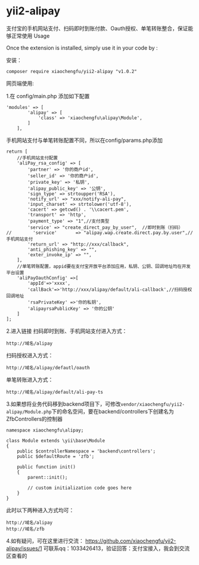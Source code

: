# yii2-alipay
支付宝的手机网站支付、扫码即时到账付款、Oauth授权、单笔转账整合，保证能够正常使用
Usage

Once the extension is installed, simply use it in your code by :

安装：
```
composer require xiaochengfu/yii2-alipay "v1.0.2"
```

网页端使用:

1.在 config/main.php 添加如下配置
```
'modules' => [
        'alipay' => [
            'class' => 'xiaochengfu\alipay\Module',
        ]
    ],
```
手机网站支付与单笔转账配置不同，所以在config/params.php添加
```
return [
    //手机网站支付配置
    'aliPay_rsa_config' => [
        'partner' => '你的商户id',
        'seller_id' => '你的商户id',
        'private_key' => '私钥',
        'alipay_public_key' => '公钥',
        'sign_type' => strtoupper('RSA'),
        'notify_url' => "xxx/notify-ali-pay",
        'input_charset' => strtolower('utf-8'),
        'cacert' => getcwd() . '\\cacert.pem',
        'transport' => 'http',
        'payment_type' => "1",//支付类型
        'service' => "create_direct_pay_by_user",  //即时到账（扫码）
//        'service'       => "alipay.wap.create.direct.pay.by.user",//手机网站支付
        'return_url' => "http://xxx/callback",
        'anti_phishing_key' => "",
        'exter_invoke_ip' => "",
    ],
    //单笔转账配置，appid要在支付宝开放平台添加应用，私钥、公钥、回调地址均在开发平台设置
    'aliPayOauthConfig' =>[
        'appId'=>'xxxx',
        'callBack'=>'http://xxx/alipay/default/ali-callback',//扫码授权回调地址
        'rsaPrivateKey' =>'你的私钥',
        'alipayrsaPublicKey' => '你的公钥'
    ]
];
```
2.进入链接
扫码即时到账、手机网站支付进入方式：
```
http://域名/alipay
```
扫码授权进入方式：
```
http://域名/alipay/defautl/oauth
```
单笔转账进入方式：
```
http://域名/alipay/default/ali-pay-ts
```
3.如果想将业务代码移到backend项目下，可修改`vendor/xiaochengfu/yii2-alipay/Module.php`下的命名空间，要在backend/controllers下创建名为ZfbControllers的控制器

```
namespace xiaochengfu\alipay;

class Module extends \yii\base\Module
{
    public $controllerNamespace = 'backend\controllers';
    public $defaultRoute = 'zfb';

    public function init()
    {
        parent::init();

        // custom initialization code goes here
    }
}
```

此时以下两种进入方式均可：
```
http://域名/alipay
http://域名/zfb
```
4.如有疑问，可在这里进行交流：
https://github.com/xiaochengfu/yii2-alipay/issues/1
可联系qq：1033426413，验证回答：支付宝接入，我会到交流区查看的
